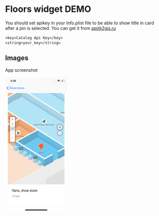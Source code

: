 # Floors widget DEMO

You should set apikey in your Info.plist file to be able to show title in card after a pin is selected. You can get it from api@2gis.ru

```
<key>Catalog Api Key</key>
<string>your_key</string>
```

## Images
App screenshot

<img src="https://github.com/2gis/iOS-floors-widget-demo/blob/master/iOS-widget-floors/Images/screen_1.png?raw=true" width="200">
